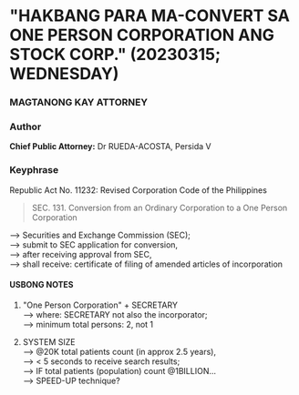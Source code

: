 # "HAKBANG PARA MA-CONVERT SA ONE PERSON CORPORATION ANG STOCK CORP." (20230315; WEDNESDAY)

### MAGTANONG KAY ATTORNEY

### Author

<b>Chief Public Attorney:</b>
Dr RUEDA-ACOSTA, Persida V

### Keyphrase

Republic Act No. 11232: Revised Corporation Code of the Philippines

> SEC. 131. Conversion from an Ordinary Corporation to a One Person Corporation

--> Securities and Exchange Commission (SEC);<br/>
--> submit to SEC application for conversion,<br/>
--> after receiving approval from SEC,<br/>
--> shall receive: certificate of filing of amended articles of incorporation

#### USBONG NOTES

1) "One Person Corporation" + SECRETARY<br/>
--> where: SECRETARY not also the incorporator;<br/>
--> minimum total persons: 2, not 1

2) SYSTEM SIZE<br/>
--> @20K total patients count (in approx 2.5 years),<br/>
--> < 5 seconds to receive search results;<br/>
--> IF total patients (population) count @1BILLION...<br/>
--> SPEED-UP technique?
